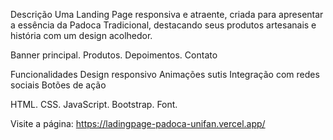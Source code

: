 Descrição
Uma Landing Page responsiva e atraente, criada para apresentar a essência da Padoca Tradicional, destacando seus produtos artesanais e história com um design acolhedor.

Banner principal.
Produtos.
Depoimentos.
Contato


Funcionalidades
Design responsivo
Animações sutis
Integração com redes sociais
Botões de ação


HTML.
CSS.
JavaScript.
Bootstrap.
Font.


Visite a página:
https://ladingpage-padoca-unifan.vercel.app/

